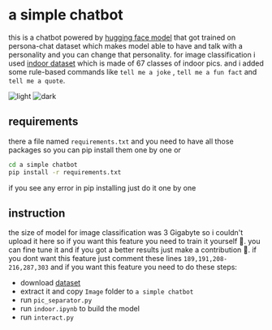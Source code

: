 # a simple chatbot
this is a chatbot powered by [hugging face model](https://github.com/huggingface/transformers) that got trained on persona-chat dataset which makes model able to have and talk with a personality and you can change that personality. for image classification i used [indoor dataset](https://web.mit.edu/torralba/www/indoor.html) which is made of 67 classes of indoor pics.
and i added some rule-based commands like `tell me a joke` , `tell me a fun fact` and `tell me a quote`.

![light](https://github.com/Stmsmj/a-simple-chatbot/assets/96914984/6dcbd322-60b9-4877-8e5d-b5995717541f)
![dark](https://github.com/Stmsmj/a-simple-chatbot/assets/96914984/93c4f22c-9935-43f8-b469-15d1624169ad)

## requirements
there a file named `requirements.txt` and you need to have all those packages so you can pip install them one by one or 
```bash
cd a simple chatbot
pip install -r requirements.txt
```
if you see any error in pip installing just do it one by one

## instruction
the size of model for image classification was 3 Gigabyte so i couldn't upload it here so if you want this feature you need to train it yourself 🙂. you can fine tune it and if you got a better results just make a contribution 🤝.
if you dont want this feature just comment these lines `189,191,208-216,287,303` 
and if you want this feature you need to do these steps:
+ download [dataset](https://web.mit.edu/torralba/www/indoor.html)
+ extract it and copy `Image` folder to `a simple chatbot`
+ run `pic_separator.py`
+ run `indoor.ipynb` to build the model
+ run `interact.py`


